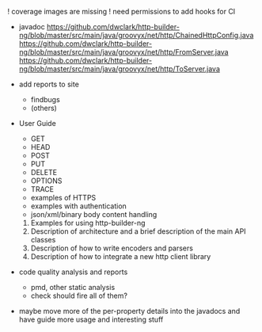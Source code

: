 ! coverage images are missing
! need permissions to add hooks for CI

- javadoc 
    https://github.com/dwclark/http-builder-ng/blob/master/src/main/java/groovyx/net/http/ChainedHttpConfig.java
    https://github.com/dwclark/http-builder-ng/blob/master/src/main/java/groovyx/net/http/FromServer.java
    https://github.com/dwclark/http-builder-ng/blob/master/src/main/java/groovyx/net/http/ToServer.java
    
- add reports to site
    - findbugs
    - (others)
    
- User Guide
    - GET
    - HEAD
    - POST
    - PUT
    - DELETE
    - OPTIONS
    - TRACE
    - examples of HTTPS
    - examples with authentication
    - json/xml/binary body content handling
    1) Examples for using http-builder-ng
    2) Description of architecture and a brief description of the main API classes
    3) Description of how to write encoders and parsers
    4) Description of how to integrate a new http client library
        
- code quality analysis and reports
    - pmd, other static analysis
    - check should fire all of them?

- maybe move more of the per-property details into the javadocs and have guide more usage and interesting stuff